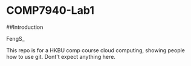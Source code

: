 # COMP7940-Lab1

##Introduction

FengS_

This repo is for a HKBU comp course cloud computing, showing people how to use git. Dont't expect anything here.
